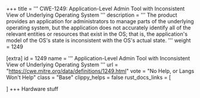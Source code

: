 +++
title = '''
CWE-1249: Application-Level Admin Tool with Inconsistent View of Underlying Operating System
'''
description	= '''
The product provides an application for administrators to manage parts of the underlying operating system, but the application does not accurately identify all of the relevant entities or resources that exist in the OS; that is, the application's model of the OS's state is inconsistent with the OS's actual state.
'''
weight = 1249

[extra]
id = 1249
name = '''
Application-Level Admin Tool with Inconsistent View of Underlying Operating System
'''
url = "https://cwe.mitre.org/data/definitions/1249.html"
vote = "No Help, or Langs Won't Help"
class = "Base"
clippy_helps = false
rust_docs_links = [
	
]
+++
Hardware stuff